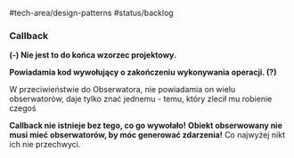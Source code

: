 #tech-area/design-patterns
#status/backlog 


### Callback
**(-) Nie jest to do końca wzorzec projektowy.**

**Powiadamia kod wywołujący o zakończeniu wykonywania operacji. (?)**

W przeciwieństwie do Obserwatora, nie powiadamia on wielu obserwatorów, daje tylko znać jednemu - temu, który zlecił mu robienie czegoś

**Callback nie istnieje bez tego, co go wywołało!**
**Obiekt obserwowany nie musi mieć obserwatorów, by móc generować zdarzenia!** Co najwyżej nikt ich nie przechwyci.